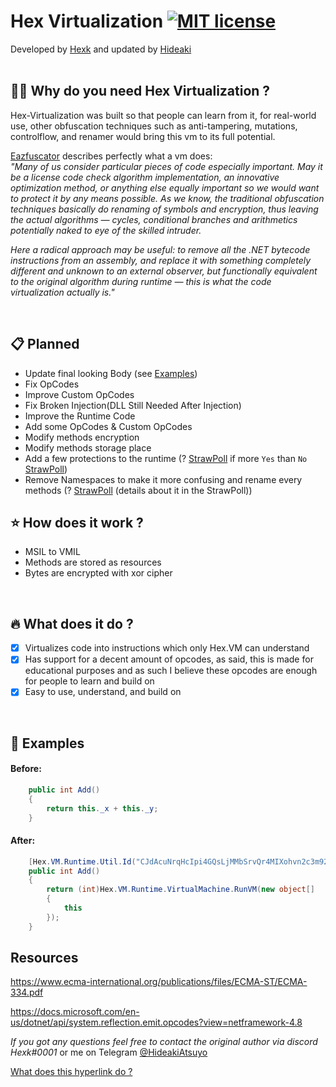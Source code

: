 # Hex Virtualization [![MIT license](https://img.shields.io/badge/License-MIT-blue.svg)](https://lbesson.mit-license.org/)
Developed by <a href="https://github.com/hexck">Hexk</a> and updated by <a href="https://github.com/HideakiAtsuyo">Hideaki</a>
<br><br>

## :guardsman: Why do you need Hex Virtualization ? 

Hex-Virtualization was built so that people can learn from it, for real-world use, other obfuscation techniques such as anti-tampering, mutations, controlflow, and renamer would bring this vm to its full potential.

<a href="https://help.gapotchenko.com/eazfuscator.net/30/virtualization#Virtualization_Introduction"> Eazfuscator</a> describes perfectly what a vm does:<br>
_"Many of us consider particular pieces of code especially important. May it be a license code check algorithm implementation, an innovative optimization method, or anything else equally important so we would want to protect it by any means possible. As we know, the traditional obfuscation techniques basically do renaming of symbols and encryption, thus leaving the actual algorithms — cycles, conditional branches and arithmetics potentially naked to eye of the skilled intruder._

_Here a radical approach may be useful: to remove all the .NET bytecode instructions from an assembly, and replace it with something completely different and unknown to an external observer, but functionally equivalent to the original algorithm during runtime — this is what the code virtualization actually is."_

<br>

## 📋 Planned

- Update final looking Body (see [Examples](https://github.com/HideakiAtsuyo/Hex-Virtualization#bookmark_tabs-examples))
- Fix OpCodes
- Improve Custom OpCodes
- Fix Broken Injection(DLL Still Needed After Injection)
- Improve the Runtime Code
- Add some OpCodes & Custom OpCodes
- Modify methods encryption
- Modify methods storage place
- Add a few protections to the runtime (? [StrawPoll](https://strawpoll.com/polls/40Zmdb012ga) if more `Yes` than `No` [StrawPoll](https://strawpoll.com/polls/e6Z2eQwOXgN))
- Remove Namespaces to make it more confusing and rename every methods (? [StrawPoll](https://strawpoll.com/polls/7MZ0zwj71no) (details about it in the StrawPoll))

## :star: How does it work ?

- MSIL to VMIL
- Methods are stored as resources
- Bytes are encrypted with xor cipher
<br>

## :fire: What does it do ?

- [x] Virtualizes code into instructions which only Hex.VM can understand
- [x] Has support for a decent amount of opcodes, as said, this is made for educational purposes and as such I believe these opcodes are enough for people to learn and build on
- [x] Easy to use, understand, and build on

<br>

## :bookmark_tabs: Examples
#### Before:
```c#
    public int Add()
    {
        return this._x + this._y;
    }
```
#### After:
```c#
    [Hex.VM.Runtime.Util.Id("CJdAcuNrqHcIpi4GQsLjMMbSrvQr4MIXohvn2c3m92mrahj6M", 5204)]
    public int Add()
    {
        return (int)Hex.VM.Runtime.VirtualMachine.RunVM(new object[]
        {
            this
        });
    }
```


## Resources
https://www.ecma-international.org/publications/files/ECMA-ST/ECMA-334.pdf <br>



https://docs.microsoft.com/en-us/dotnet/api/system.reflection.emit.opcodes?view=netframework-4.8

_If you got any questions feel free to contact the original author via discord Hexk#0001_ or me on Telegram [@HideakiAtsuyo](https://t.me/HideakiAtsuyo)

[What does this hyperlink do ?](https://github.com/HideakiAtsuyo/Hex-Virtualization/edit/master/README.md#hex-virtualization-)
